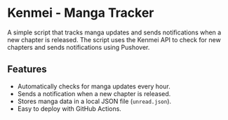 # Kenmei - Manga Tracker
A simple script that tracks manga updates and sends notifications when a new chapter is released.
The script uses the Kenmei API to check for new chapters and sends notifications using Pushover.

## Features
- Automatically checks for manga updates every hour.
- Sends a notification when a new chapter is released.
- Stores manga data in a local JSON file (`unread.json`).
- Easy to deploy with GitHub Actions.
